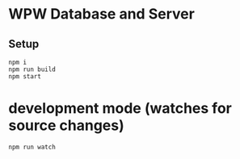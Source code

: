 # WPW Database and Server

## Setup
```
npm i
npm run build
npm start
```

# development mode (watches for source changes)
```
npm run watch
```
